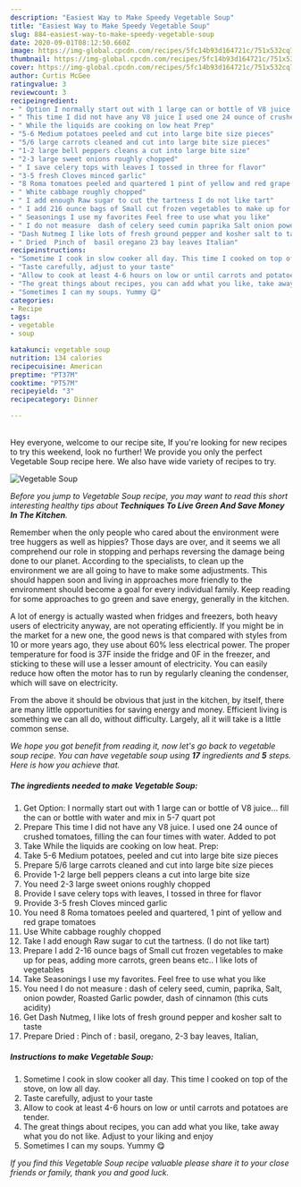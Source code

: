 ```yaml
---
description: "Easiest Way to Make Speedy Vegetable Soup"
title: "Easiest Way to Make Speedy Vegetable Soup"
slug: 884-easiest-way-to-make-speedy-vegetable-soup
date: 2020-09-01T08:12:50.660Z
image: https://img-global.cpcdn.com/recipes/5fc14b93d164721c/751x532cq70/vegetable-soup-recipe-main-photo.jpg
thumbnail: https://img-global.cpcdn.com/recipes/5fc14b93d164721c/751x532cq70/vegetable-soup-recipe-main-photo.jpg
cover: https://img-global.cpcdn.com/recipes/5fc14b93d164721c/751x532cq70/vegetable-soup-recipe-main-photo.jpg
author: Curtis McGee
ratingvalue: 3
reviewcount: 3
recipeingredient:
- " Option I normally start out with 1 large can or bottle of V8 juice fill the can or bottle with water and mix in 57 quart pot"
- " This time I did not have any V8 juice I used one 24 ounce of crushed tomatoes filling the can four times with water Added to pot"
- " While the liquids are cooking on low heat Prep"
- "5-6 Medium potatoes peeled and cut into large bite size pieces"
- "5/6 large carrots cleaned and cut into large bite size pieces"
- "1-2 large bell peppers cleans a cut into large bite size"
- "2-3 large sweet onions roughly chopped"
- " I save celery tops with leaves I tossed in three for flavor"
- "3-5 fresh Cloves minced garlic"
- "8 Roma tomatoes peeled and quartered 1 pint of yellow and red grape tomatoes"
- " White cabbage roughly chopped"
- " I add enough Raw sugar to cut the tartness I do not like tart"
- " I add 216 ounce bags of Small cut frozen vegetables to make up for peas adding more carrots green beans etc I like lots of vegetables"
- " Seasonings I use my favorites Feel free to use what you like"
- " I do not measure  dash of celery seed cumin paprika Salt onion powder Roasted Garlic powder dash of cinnamon this cuts acidity"
- "Dash Nutmeg I like lots of fresh ground pepper and kosher salt to taste"
- " Dried  Pinch of  basil oregano 23 bay leaves Italian"
recipeinstructions:
- "Sometime I cook in slow cooker all day. This time I cooked on top of the stove, on low all day."
- "Taste carefully, adjust to your taste"
- "Allow to cook at least 4-6 hours on low or until carrots and potatoes are tender."
- "The great things about recipes, you can add what you like, take away what you do not like. Adjust to your liking and enjoy"
- "Sometimes I can my soups. Yummy 😋"
categories:
- Recipe
tags:
- vegetable
- soup

katakunci: vegetable soup 
nutrition: 134 calories
recipecuisine: American
preptime: "PT37M"
cooktime: "PT57M"
recipeyield: "3"
recipecategory: Dinner

---
```

<br>
Hey everyone, welcome to our recipe site, If you're looking for new recipes to try this weekend, look no further! We provide you only the perfect Vegetable Soup recipe here. We also have wide variety of recipes to try.
<br>


![Vegetable Soup](https://img-global.cpcdn.com/recipes/5fc14b93d164721c/751x532cq70/vegetable-soup-recipe-main-photo.jpg)

<i>Before you jump to Vegetable Soup recipe, you may want to read this short interesting healthy tips about 
<strong>Techniques To Live Green And Save Money In The Kitchen</strong>.</i>
</br>

Remember when the only people who cared about the environment were tree huggers as well as hippies? Those days are over, and it seems we all comprehend our role in stopping and perhaps reversing the damage being done to our planet. According to the specialists, to clean up the environment we are all going to have to make some adjustments. This should happen soon and living in approaches more friendly to the environment should become a goal for every individual family. Keep reading for some approaches to go green and save energy, generally in the kitchen.

A lot of energy is actually wasted when fridges and freezers, both heavy users of electricity anyway, are not operating efficiently. If you might be in the market for a new one, the good news is that compared with styles from 10 or more years ago, they use about 60% less electrical power. The proper temperature for food is 37F inside the fridge and 0F in the freezer, and sticking to these will use a lesser amount of electricity. You can easily reduce how often the motor has to run by regularly cleaning the condenser, which will save on electricity.

From the above it should be obvious that just in the kitchen, by itself, there are many little opportunities for saving energy and money. Efficient living is something we can all do, without difficulty. Largely, all it will take is a little common sense.


<i>We hope you got benefit from reading it, now let's go back to vegetable soup recipe. You can have vegetable soup using <strong>17</strong> ingredients and <strong>5</strong> steps. Here is how you achieve that.
</i>

##### The ingredients needed to make Vegetable Soup:

1. Get  Option: I normally start out with 1 large can or bottle of V8 juice... fill the can or bottle with water and mix in 5-7 quart pot
1. Prepare  This time I did not have any V8 juice. I used one 24 ounce of crushed tomatoes, filling the can four times with water. Added to pot
1. Take  While the liquids are cooking on low heat. Prep:
1. Take 5-6 Medium potatoes, peeled and cut into large bite size pieces
1. Prepare 5/6 large carrots cleaned and cut into large bite size pieces
1. Provide 1-2 large bell peppers cleans a cut into large bite size
1. You need 2-3 large sweet onions roughly chopped
1. Provide  I save celery tops with leaves, I tossed in three for flavor
1. Provide 3-5 fresh Cloves minced garlic
1. You need 8 Roma tomatoes peeled and quartered, 1 pint of yellow and red grape tomatoes
1. Use  White cabbage roughly chopped
1. Take  I add enough Raw sugar to cut the tartness. (I do not like tart)
1. Prepare  I add 2-16 ounce bags of Small cut frozen vegetables to make up for peas, adding more carrots, green beans etc.. I like lots of vegetables
1. Take  Seasonings I use my favorites. Feel free to use what you like
1. You need  I do not measure : dash of celery seed, cumin, paprika, Salt, onion powder, Roasted Garlic powder, dash of cinnamon (this cuts acidity)
1. Get Dash Nutmeg, I like lots of fresh ground pepper and kosher salt to taste
1. Prepare  Dried : Pinch of : basil, oregano, 2-3 bay leaves, Italian,


##### Instructions to make Vegetable Soup:

1. Sometime I cook in slow cooker all day. This time I cooked on top of the stove, on low all day.
1. Taste carefully, adjust to your taste
1. Allow to cook at least 4-6 hours on low or until carrots and potatoes are tender.
1. The great things about recipes, you can add what you like, take away what you do not like. Adjust to your liking and enjoy
1. Sometimes I can my soups. Yummy 😋


<i>If you find this Vegetable Soup recipe valuable please share it to your close friends or family, thank you and good luck.</i>

